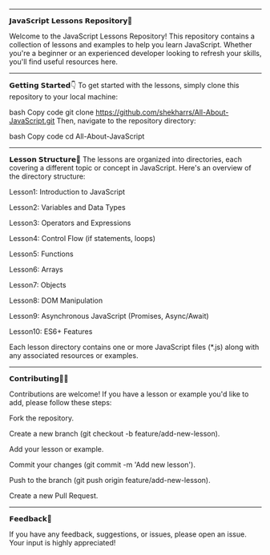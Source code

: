 -------------------------------------------------------------------------------------------------------------------------------------------------------------------------------------------
𝗝𝗮𝘃𝗮𝗦𝗰𝗿𝗶𝗽𝘁 𝗟𝗲𝘀𝘀𝗼𝗻𝘀 𝗥𝗲𝗽𝗼𝘀𝗶𝘁𝗼𝗿𝘆🚀

Welcome to the JavaScript Lessons Repository! This repository contains a collection of lessons and examples to help you learn JavaScript. Whether you're a beginner or an experienced developer looking to refresh your skills, you'll find useful resources here.

-------------------------------------------------------------------------------------------------------------------------------------------------------------------------------------------
𝗚𝗲𝘁𝘁𝗶𝗻𝗴 𝗦𝘁𝗮𝗿𝘁𝗲𝗱👇
To get started with the lessons, simply clone this repository to your local machine:

bash
Copy code
git clone https://github.com/shekharrs/All-About-JavaScript.git
Then, navigate to the repository directory:

bash
Copy code
cd All-About-JavaScript

-------------------------------------------------------------------------------------------------------------------------------------------------------------------------------------------
𝗟𝗲𝘀𝘀𝗼𝗻 𝗦𝘁𝗿𝘂𝗰𝘁𝘂𝗿𝗲📝
The lessons are organized into directories, each covering a different topic or concept in JavaScript. Here's an overview of the directory structure:

Lesson1: Introduction to JavaScript

Lesson2: Variables and Data Types

Lesson3: Operators and Expressions

Lesson4: Control Flow (if statements, loops)

Lesson5: Functions

Lesson6: Arrays

Lesson7: Objects

Lesson8: DOM Manipulation

Lesson9: Asynchronous JavaScript (Promises, Async/Await)

Lesson10: ES6+ Features

Each lesson directory contains one or more JavaScript files (*.js) along with any associated resources or examples.

-------------------------------------------------------------------------------------------------------------------------------------------------------------------------------------------
𝗖𝗼𝗻𝘁𝗿𝗶𝗯𝘂𝘁𝗶𝗻𝗴👨‍💻

Contributions are welcome! If you have a lesson or example you'd like to add, please follow these steps:

Fork the repository.

Create a new branch (git checkout -b feature/add-new-lesson).

Add your lesson or example.

Commit your changes (git commit -m 'Add new lesson').

Push to the branch (git push origin feature/add-new-lesson).

Create a new Pull Request.

-------------------------------------------------------------------------------------------------------------------------------------------------------------------------------------------
𝗙𝗲𝗲𝗱𝗯𝗮𝗰𝗸🎃

If you have any feedback, suggestions, or issues, please open an issue. Your input is highly appreciated!
